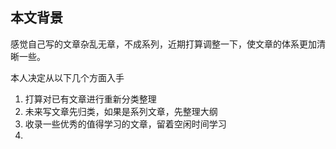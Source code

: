 ## 本文背景

感觉自己写的文章杂乱无章，不成系列，近期打算调整一下，使文章的体系更加清晰一些。

本人决定从以下几个方面入手

1. 打算对已有文章进行重新分类整理
2. 未来写文章先归类，如果是系列文章，先整理大纲
3. 收录一些优秀的值得学习的文章，留着空闲时间学习
4. 